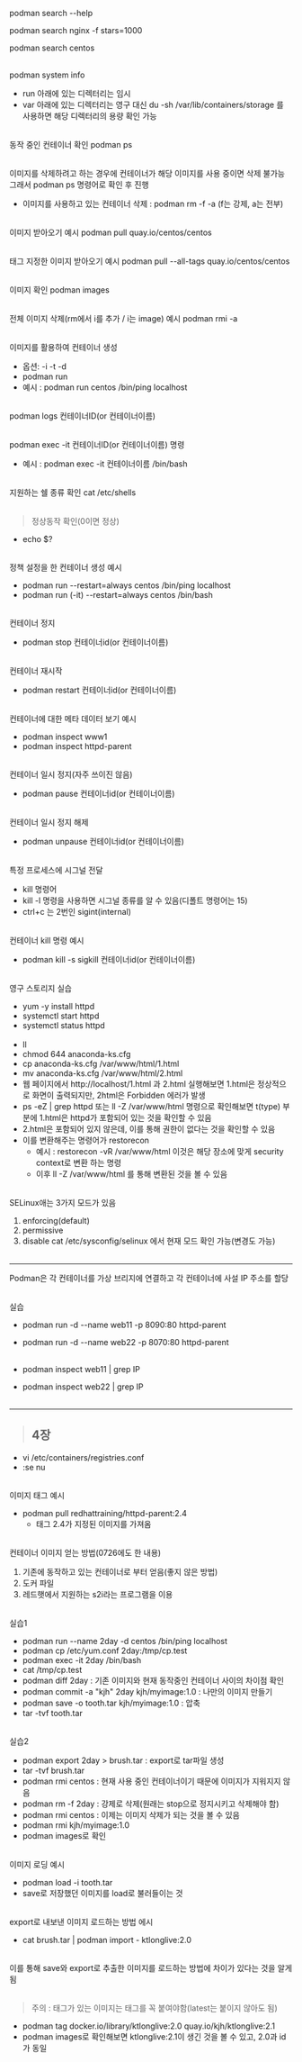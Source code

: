 podman search --help

podman search nginx -f stars=1000

podman search centos
<br><br>

podman system info
 - run 아래에 있는 디렉터리는 임시
 - var 아래에 있는 디렉터리는 영구
대신 du -sh /var/lib/containers/storage 를 사용하면 해당 디렉터리의 용량 확인 가능
<br><br>

동작 중인 컨테이너 확인
podman ps
<br><br>

이미지를 삭제하려고 하는 경우에 컨테이너가 해당 이미지를 사용 중이면 삭제 불가능
그래서 podman ps 명령어로 확인 후 진행
 - 이미지를 사용하고 있는 컨테이너 삭제 : podman rm -f -a (f는 강제, a는 전부)
<br><br>

이미지 받아오기 예시
podman pull quay.io/centos/centos
<br><br>

태그 지정한 이미지 받아오기 예시
podman pull --all-tags quay.io/centos/centos
<br><br>

이미지 확인
podman images
<br><br>

전체 이미지 삭제(rm에서 i를 추가 / i는 image) 예시
podman rmi -a
<br><br>

이미지를 활용하여 컨테이너 생성
- 옵션:  -i -t -d
- podman run
- 예시 : podman run centos /bin/ping localhost
<br><br>

podman logs 컨테이너ID(or 컨테이너이름)
<br><br>

podman exec -it 컨테이너ID(or 컨테이너이름) 명령
- 예시 : podman exec -it 컨테이너이름 /bin/bash
<br><br>

지원하는 쉘 종류 확인
cat /etc/shells
<br><br>

> 정상동작 확인(0이면 정상)
- echo $?
<br><br>

정책 설정을 한 컨테이너 생성 예시  
- podman run --restart=always centos /bin/ping localhost
- podman run (-it) --restart=always centos /bin/bash
<br><br>

컨테이너 정지  
- podman stop 컨테이너id(or 컨테이너이름)
<br><br>

컨테이너 재시작  
- podman restart 컨테이너id(or 컨테이너이름)
<br><br>

컨테이너에 대한 메타 데이터 보기 예시
- podman inspect www1
- podman inspect httpd-parent
<br><br>

컨테이너 일시 정지(자주 쓰이진 않음)
- podman pause 컨테이너id(or 컨테이너이름)
<br><br>

컨테이너 일시 정지 해제
- podman unpause 컨테이너id(or 컨테이너이름)
<br><br>

특정 프로세스에 시그널 전달
- kill 명령어
- kill -l 명령을 사용하면 시그널 종류를 알 수 있음(디폴트 명령어는 15)
- ctrl+c 는 2번인 sigint(internal)
<br><br>

컨테이너 kill 명령 예시
- podman kill -s sigkill 컨테이너id(or 컨테이너이름)
<br><br>

영구 스토리지 실습  
- yum -y install httpd
- systemctl start httpd
- systemctl status httpd
<br><br>
- ll
- chmod 644 anaconda-ks.cfg
- cp anaconda-ks.cfg /var/www/html/1.html
- mv anaconda-ks.cfg /var/www/html/2.html
- 웹 페이지에서 http://localhost/1.html 과 2.html 실행해보면 1.html은 정상적으로 화면이 출력되지만, 2html은 Forbidden 에러가 발생
- ps -eZ | grep httpd 또는 ll -Z /var/www/html 명령으로 확인해보면 t(type) 부분에 1.html은 httpd가 포함되어 있는 것을 확인할 수 있음
- 2.html은 포함되어 있지 않은데, 이를 통해 권한이 없다는 것을 확인할 수 있음
- 이를 변환해주는 명령어가 restorecon
  - 예시 : restorecon -vR /var/www/html  이것은 해당 장소에 맞게 security context로 변환 하는 명령
  - 이후 ll -Z /var/www/html 를 통해 변환된 것을 볼 수 있음
<br><br>

SELinux애는 3가지 모드가 있음
1. enforcing(default)
2. permissive
3. disable
cat /etc/sysconfig/selinux 에서 현재 모드 확인 가능(변경도 가능)
<br><br>

---

Podman은 각 컨테이너를 가상 브리지에 연결하고 각 컨테이너에 사설 IP 주소를 할당
<br><br>

실습
- podman run -d --name web11 -p 8090:80 httpd-parent
- podman run -d --name web22 -p 8070:80 httpd-parent
<br><br>

- podman inspect web11 | grep IP
- podman inspect web22 | grep IP
<br><br>

---
> ## 4장
- vi /etc/containers/registries.conf
- :se nu
<br><br>

이미지 태그 예시
- podman pull redhattraining/httpd-parent:2.4
  - 태그 2.4가 지정된 이미지를 가져옴
<br><br>

컨테이너 이미지 얻는 방법(0726에도 한 내용)
1. 기존에 동작하고 있는 컨테이너로 부터 얻음(좋지 않은 방법)
2. 도커 파일
3. 레드햇에서 지원하는 s2i라는 프로그램을 이용
<br><br>

실습1
- podman run --name 2day -d centos /bin/ping localhost
- podman cp /etc/yum.conf 2day:/tmp/cp.test
- podman exec -it 2day /bin/bash
- cat /tmp/cp.test
- podman diff 2day : 기존 이미지와 현재 동작중인 컨테이너 사이의 차이점 확인
- podman commit -a "kjh" 2day kjh/myimage:1.0  : 나만의 이미지 만들기
- podman save -o tooth.tar kjh/myimage:1.0 : 압축
- tar -tvf tooth.tar
<br><br>

실습2
- podman export 2day > brush.tar   : export로 tar파일 생성
- tar -tvf brush.tar
- podman rmi centos : 현재 사용 중인 컨테이너이기 때문에 이미지가 지워지지 않음
- podman rm -f 2day : 강제로 삭제(원래는 stop으로 정지시키고 삭제해야 함)
- podman rmi centos : 이제는 이미지 삭제가 되는 것을 볼 수 있음
- podman rmi kjh/myimage:1.0
- podman images로 확인
<br><br>

이미지 로딩 예시
- podman load -i tooth.tar
- save로 저장했던 이미지를 load로 불러들이는 것
<br><br>

export로 내보낸 이미지 로드하는 방법 에시
- cat brush.tar | podman import - ktlonglive:2.0
<br><br>

이를 통해 save와 export로 추출한 이미지를 로드하는 방법에 차이가 있다는 것을 알게 됨
<br><br>

> 주의 : 태그가 있는 이미지는 태그를 꼭 붙여야함(latest는 붙이지 않아도 됨)
- podman tag docker.io/library/ktlonglive:2.0 quay.io/kjh/ktlonglive:2.1
- podman images로 확인해보면 ktlonglive:2.1이 생긴 것을 볼 수 있고, 2.0과 id가 동일
